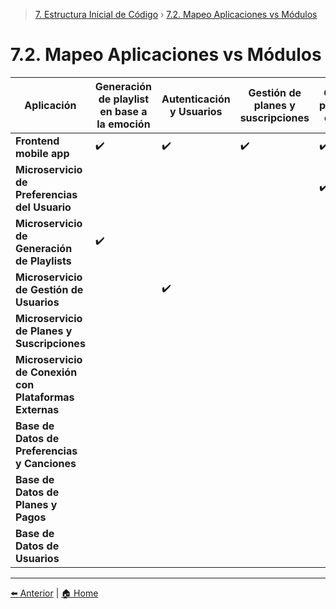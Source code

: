> [7. Estructura Inicial de Código](../7.md) › [7.2. Mapeo Aplicaciones vs Módulos](7.2.md)

# 7.2. Mapeo Aplicaciones vs Módulos

| Aplicación                              | Generación de playlist en base a la emoción | Autenticación y Usuarios | Gestión de planes y suscripciones | Gestión de preferencias de usuario | Integración con Plataformas Externas |
|---------------------------------------------------|---------------------------------------------|---------------------------|------------------------------------|-------------------------------------|--------------------------------------|
| **Frontend mobile app**                           |                    ✔️                         |               ✔️            |                   ✔️                 |                   ✔️                  |                    ✔️                  |
| **Microservicio de Preferencias del Usuario**     |                                             |                           |                                    |             ✔️                        |                                      |
| **Microservicio de Generación de Playlists**      |                   ✔️                          |                           |                                    |                                     |                                      |
| **Microservicio de Gestión de Usuarios**          |                                             |      ✔️                     |                                    |                                     |                                      |
| **Microservicio de Planes y Suscripciones**       |                                             |                           |                                    |                                     |                                      |
| **Microservicio de Conexión con Plataformas Externas** |                                         |                           |                                    |                                     |                                      |
| **Base de Datos de Preferencias y Canciones**     |                                             |                           |                                    |                                     |                                      |
| **Base de Datos de Planes y Pagos**               |                                             |                           |                                    |                                     |                                      |
| **Base de Datos de Usuarios**                     |                                             |                           |                                    |                                     |                                      |


---

[⬅️ Anterior](../7.1/7.1.md) | [🏠 Home](../../README.md)